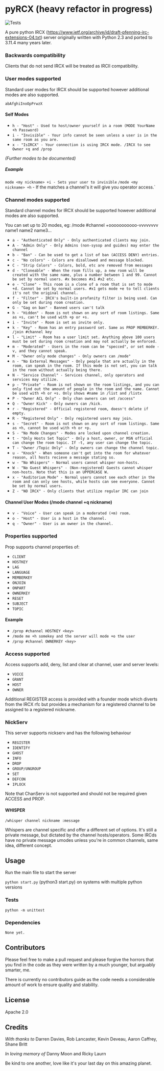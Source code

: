 
# pyRCX (heavy refactor in progress)

  

![Tests](https://github.com/cwebbtw/pyRCX/actions/workflows/github-actions-python-tests.yml/badge.svg)

A pure python IRCX (https://www.ietf.org/archive/id/draft-pfenning-irc-extensions-04.txt) server originally written with Python 2.3 and ported to 3.11.4 many years later.

### Backwards compatibility

Clients that do not send IRCX will be treated as IRCII compatibility.

### User modes supported

Standard user modes for IRCX should be supported however additional modes are also supported.

`abAfghiInoOpPrwzX`

#### Self Modes

- `h - "Host" - Used to host/owner yourself in a room (MODE YourName +h Password)`
- `i - "Invisible" - Your info cannot be seen unless a user is in the same room as you are.`
- `x - "IsIRCX" - Your connection is using IRCX mode. /IRCX to see Owner +q and /prop`

_(Further modes to be documented)_

##### Example

`mode <my nickname> +i - Sets your user to invisible`
`/mode <my nickname> +h` <key> - If the <key> matches a channel's it will give you operator access.`

### Channel modes supported

Standard channel modes for IRCX should be supported however additional modes are also supported.

You can set up to 20 modes, eg: /mode #channel +ooooooooooo-vvvvvvvv name1 name2 name3...

- `a - "Authenticated Only" - Only authenticated clients may join.`
- `A - "Admin Only" - Only Admins (non-sysop and guides) may enter the channel`
- `b - "Ban" - Can be used to get a list of ban (ACCESS DENY) entries.`
- `c - "No colors" - Colors are disallowed and message blocked.`
- `C - "Strip Colors" - Colors, bold, etc are removed from messages`
- `d - "Cloneable" - When the room fills up, a new room will be created with the same name, plus a number between 1 and 99. Cannot be set by normal users. #x becomes #x1 #x2 etc.`
- `e - "Clone" - This room is a clone of a room that is set to mode +d. Cannot be set by normal users. #x1 gets mode +e to tell clients it's not the original channel.`
- `f - "Filter" - IRCX's built-in profanity filter is being used. Can only be set during room creation.`
- `G - "Gag on ban" - Banned users can't talk`
- `h - "Hidden" - Room is not shown on any sort of room listings. Same as +s, can't be used with +p or +s.`
- `i - "Invite" - Room is set as invite only.`
- `k - "Key" - Room has an entry password set. Same as PROP MEMBERKEY. /join #channel key`
- `l - "Limit" - Room has a user limit set. Anything above 100 users must be set during room creation and may not actually be enforced.`
- `m - "Moderated" - Users in the room can be "specced", or set mode -v, and they cannot speak.`
- `M - "Owner only mode changes" - Only owners can /mode"`
- `n - "No External Messages" - Only people that are actually in the room, can speak in the room. If this mode is not set, you can talk in the room without actually being there.`
- `N - "Service Channel" - Services channel, only operators and services may utilize.`
- `p - "Private" - Room is not shown on the room listings, and you can only find out the amount of people in the room and the name. Cannot be used with +h or +s. Only shows #name in /list and /listx`
- `P - "Owner ACL Only" - Only chan owners can set /access"`
- `Q - "Owner Kick" - Only owners can /kick.`
- `r - "Registered" - Official registered room, doesn't delete if empty.`
- `R - "Registered Only" - Only registered users may join.`
- `s - "Secret" - Room is not shown on any sort of room listings. Same as +h, cannot be used with +h or +p.`
- `S - "No Mode Changes" - Modes are locked upon channel creation.`
- `t - "Only Hosts Set Topic" - Only a host, owner, or MSN official can change the room topic. If -t, any user can change the topic.`
- `T - "Owner /Topic Only" - Only owners can change the channel topic.`
- `u - "Knock" - When someone can't get into the room for whatever reason, all hosts recieve a message stating so.`
- `w - "No Whispers" - Normal users cannot whisper non-hosts.`
- `W - "No Guest Whispers" - (Non-registered) Guests cannot whisper non-hosts. Note that this is an UPPERCASE W.`
- `x - "Auditorium Mode" - Normal users cannot see each other in the room and can only see hosts, while hosts can see everyone. Cannot be set by normal users.`
- `Z - "NO IRCX" - Only clients that utilize regular IRC can join`

#### Channel User Modes (/mode channel +q nickname)

- `v - "Voice" - User can speak in a moderated (+m) room.`
- `o - "Host" - User is a host in the channel.`
- `q - "Owner" - User is an owner in the channel.`

### Properties supported

Prop supports channel properties of:
-  `CLIENT`
-  `HOSTKEY`
-  `LAG`
-  `LANGUAGE`
-  `MEMBERKEY`
-  `ONJOIN`
-  `ONPART`
-  `OWNERKEY`
-  `RESET`
-  `SUBJECT`
-  `TOPIC`

#### Example

- `/prop #channel HOSTKEY <key>`
- `/mode me +h somekey and the server will mode +o the user`
- `/prop #channel OWNERKEY <key>`  

### Access supported

Access supports add, deny, list and clear at channel, user and server levels:

-  `VOICE`
-  `GRANT`
-  `HOST`
-  `OWNER`

Additional REGISTER access is provided with a founder mode which diverts from the IRCX rfc but provides
a mechanism for a registered channel to be assigned to a registered nickname.

### NickServ

This server supports nickserv and has the following behaviour

-  `REGISTER`
-  `IDENTIFY`
-  `GHOST`
-  `INFO`
-  `DROP`
-  `GROUP/UNGROUP`
-  `SET`
-  `DEFCON`
-  `IPLOCK`

Note that ChanServ is not supported and should not be required given ACCESS and PROP.

#### WHISPER

`/whisper channel nickname :message`

Whispers are channel specific and offer a different set of options.
It's still a private message, but dictated by the channel hosts/operators.
Some IRCds have no private message umodes unless you're in common channels, same idea, different concept.

## Usage

Run the main file to start the server

`python start.py` (python3 start.py) on systems with multiple python versions

### Tests

`python -m unittest`

### Dependencies

`None yet.`

## Contributors

Please feel free to make a pull request and please forgive the horrors that you find in the code as they were written by a much younger, but arguably smarter, me.

There is currently no contributors guide as the code needs a considerable amount of work to ensure quality and stability.

## License

Apache 2.0

## Credits

_With thanks to_
Darren Davies, Rob Lancaster, Kevin Deveau, Aaron Caffrey, Shane Britt

_In loving memory of_
Danny Moon and Ricky Laurn

Be kind to one another, love like it's your last day on this amazing planet.


